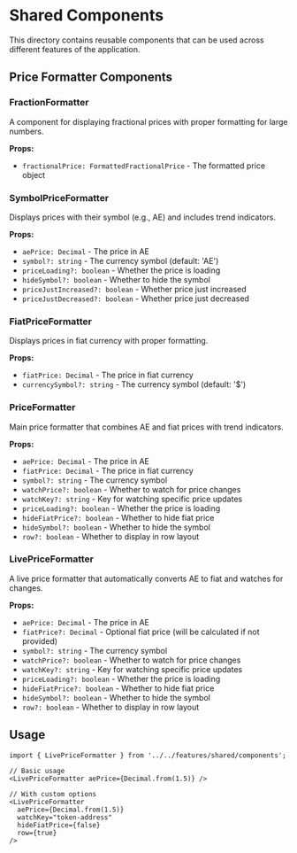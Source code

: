 # Shared Components

This directory contains reusable components that can be used across different features of the application.

## Price Formatter Components

### FractionFormatter
A component for displaying fractional prices with proper formatting for large numbers.

**Props:**
- `fractionalPrice: FormattedFractionalPrice` - The formatted price object

### SymbolPriceFormatter
Displays prices with their symbol (e.g., AE) and includes trend indicators.

**Props:**
- `aePrice: Decimal` - The price in AE
- `symbol?: string` - The currency symbol (default: 'AE')
- `priceLoading?: boolean` - Whether the price is loading
- `hideSymbol?: boolean` - Whether to hide the symbol
- `priceJustIncreased?: boolean` - Whether price just increased
- `priceJustDecreased?: boolean` - Whether price just decreased

### FiatPriceFormatter
Displays prices in fiat currency with proper formatting.

**Props:**
- `fiatPrice: Decimal` - The price in fiat currency
- `currencySymbol?: string` - The currency symbol (default: '$')

### PriceFormatter
Main price formatter that combines AE and fiat prices with trend indicators.

**Props:**
- `aePrice: Decimal` - The price in AE
- `fiatPrice: Decimal` - The price in fiat currency
- `symbol?: string` - The currency symbol
- `watchPrice?: boolean` - Whether to watch for price changes
- `watchKey?: string` - Key for watching specific price updates
- `priceLoading?: boolean` - Whether the price is loading
- `hideFiatPrice?: boolean` - Whether to hide fiat price
- `hideSymbol?: boolean` - Whether to hide the symbol
- `row?: boolean` - Whether to display in row layout

### LivePriceFormatter
A live price formatter that automatically converts AE to fiat and watches for changes.

**Props:**
- `aePrice: Decimal` - The price in AE
- `fiatPrice?: Decimal` - Optional fiat price (will be calculated if not provided)
- `symbol?: string` - The currency symbol
- `watchPrice?: boolean` - Whether to watch for price changes
- `watchKey?: string` - Key for watching specific price updates
- `priceLoading?: boolean` - Whether the price is loading
- `hideFiatPrice?: boolean` - Whether to hide fiat price
- `hideSymbol?: boolean` - Whether to hide the symbol
- `row?: boolean` - Whether to display in row layout

## Usage

```tsx
import { LivePriceFormatter } from '../../features/shared/components';

// Basic usage
<LivePriceFormatter aePrice={Decimal.from(1.5)} />

// With custom options
<LivePriceFormatter 
  aePrice={Decimal.from(1.5)}
  watchKey="token-address"
  hideFiatPrice={false}
  row={true}
/>
```
